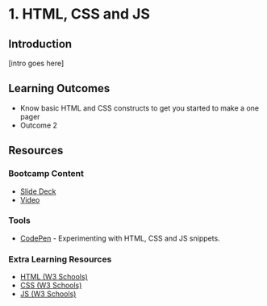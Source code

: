 # 1. HTML, CSS and JS
## Introduction
[intro goes here]

## Learning Outcomes
* Know basic HTML and CSS constructs to get you started to make a one pager
* Outcome 2

## Resources
### Bootcamp Content
* [Slide Deck](http://link.com)
* [Video](http://link.com)

### Tools
* [CodePen](http://codepen.io/pen/) - Experimenting with HTML, CSS and JS snippets.


### Extra Learning Resources
* [HTML (W3 Schools)](http://www.w3schools.com/html/html_intro.asp)
* [CSS (W3 Schools)](http://www.w3schools.com/css/css_intro.asp)
* [JS (W3 Schools)](http://www.w3schools.com/js/js_intro.asp)
